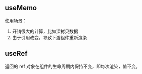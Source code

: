 ## useMemo

使用场景：

1. 开销很大的计算，比如深拷贝数据
2. 由于引用改变，导致下游组件重新渲染

## useRef

返回的 ref 对象在组件的生命周期内保持不变，即每次渲染，值不变。
